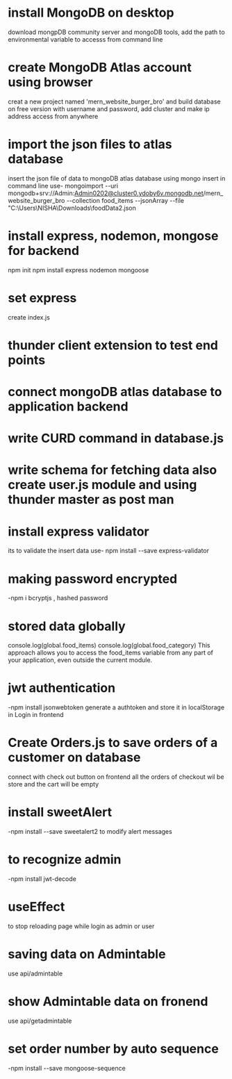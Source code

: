 # install MongoDB on desktop
 download mongpDB community server and mongoDB tools, add the path to environmental variable to accesss from command line

# create MongoDB Atlas account using browser
 creat a new project named 'mern_website_burger_bro' and build database on free version with username and password,
 add cluster and make ip address access from anywhere


# import the json files to atlas database
insert the json file of data to mongoDB atlas database using mongo insert in command line
use-  mongoimport --uri mongodb+srv://Admin:Admin0202@cluster0.ydoby6v.mongodb.net/mern_website_burger_bro --collection food_items --jsonArray --file "C:\Users\NISHA\Downloads\foodData2.json

# install express, nodemon, mongose for backend
npm init
npm install express nodemon mongoose

# set express
create index.js

# thunder client extension to test end points 
# connect mongoDB atlas database to application backend
# write CURD command in database.js 
# write schema for fetching data also create user.js module and using thunder master as post man 

# install express validator
its to validate the insert data
use-  npm install --save express-validator

# making password encrypted
-npm i bcryptjs , hashed password
# stored data globally
console.log(global.food_items)
console.log(global.food_category)
This approach allows you to access the food_items variable from any part of your application, even outside the current module.

# jwt authentication
-npm install jsonwebtoken
generate a authtoken and store it in localStorage in Login in frontend

# Create Orders.js to save orders of a customer on database
connect with check out button on frontend
all the orders of checkout wil be store and the cart will be empty


# install sweetAlert
-npm install --save sweetalert2
to modify alert messages

# to recognize admin 
-npm install jwt-decode

# useEffect
to stop reloading page while login as admin or user
# saving data on Admintable
use api/admintable

# show Admintable data on fronend
use api/getadmintable

# set order number by auto sequence
-npm install --save mongoose-sequence